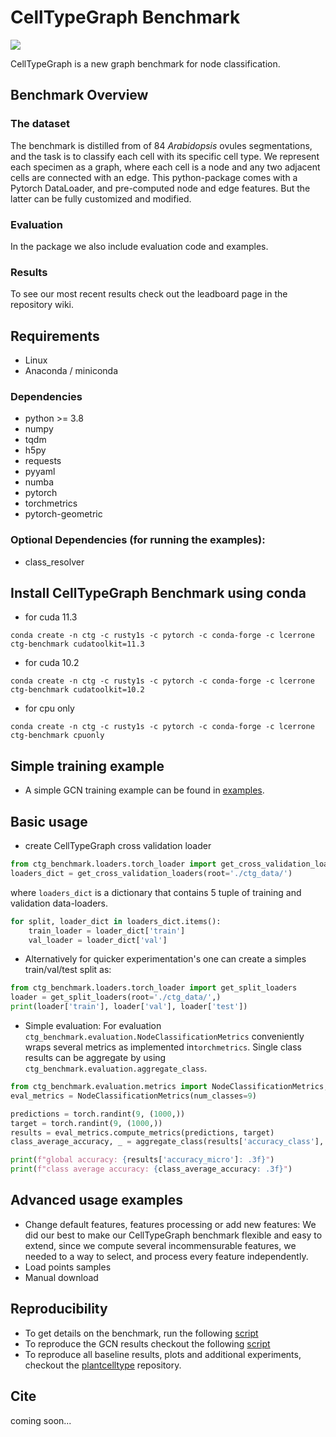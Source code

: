 # CellTypeGraph Benchmark
![](resources/overview.svg)

CellTypeGraph is a new graph benchmark for node classification.

## Benchmark Overview

### The dataset

The benchmark is distilled from of 84 *Arabidopsis* ovules segmentations, 
and the task is to classify each cell with its specific cell type.
We represent each specimen as a graph, where each cell is a node and any two adjacent cells are connected with an edge.
This python-package comes with a Pytorch DataLoader, and pre-computed node and edge features. But the latter can be fully 
customized and modified.

### Evaluation
In the package we also include evaluation code and examples.

### Results
To see our most recent results check out the leadboard page in the repository wiki.

## Requirements
- Linux
- Anaconda / miniconda

### Dependencies
- python >= 3.8
- numpy
- tqdm
- h5py
- requests
- pyyaml
- numba
- pytorch
- torchmetrics
- pytorch-geometric

### Optional Dependencies (for running the examples):
- class_resolver

## Install CellTypeGraph Benchmark using conda
- for cuda 11.3
```
conda create -n ctg -c rusty1s -c pytorch -c conda-forge -c lcerrone ctg-benchmark cudatoolkit=11.3
```
- for cuda 10.2
```
conda create -n ctg -c rusty1s -c pytorch -c conda-forge -c lcerrone ctg-benchmark cudatoolkit=10.2
```
- for cpu only
```
conda create -n ctg -c rusty1s -c pytorch -c conda-forge -c lcerrone ctg-benchmark cpuonly 
```

## Simple training example
* A simple GCN training example can be found in [examples](examples/gcn_example.py).

## Basic usage
* create CellTypeGraph cross validation loader
```python
from ctg_benchmark.loaders.torch_loader import get_cross_validation_loaders
loaders_dict = get_cross_validation_loaders(root='./ctg_data/')
```
where `loaders_dict` is a dictionary that contains 5 tuple of training and validation data-loaders. 
```python
for split, loader_dict in loaders_dict.items():
    train_loader = loader_dict['train'] 
    val_loader = loader_dict['val']
```


* Alternatively for quicker experimentation's one can create a simples train/val/test split as: 
```python
from ctg_benchmark.loaders.torch_loader import get_split_loaders
loader = get_split_loaders(root='./ctg_data/',)
print(loader['train'], loader['val'], loader['test'])
```

* Simple evaluation: For evaluation `ctg_benchmark.evaluation.NodeClassificationMetrics` conveniently wraps several 
metrics as implemented in`torchmetrics`. Single class results can be 
aggregate by using `ctg_benchmark.evaluation.aggregate_class`.
```python
from ctg_benchmark.evaluation.metrics import NodeClassificationMetrics, aggregate_class
eval_metrics = NodeClassificationMetrics(num_classes=9)

predictions = torch.randint(9, (1000,))
target = torch.randint(9, (1000,))
results = eval_metrics.compute_metrics(predictions, target)
class_average_accuracy, _ = aggregate_class(results['accuracy_class'], index=7)

print(f"global accuracy: {results['accuracy_micro']: .3f}")
print(f"class average accuracy: {class_average_accuracy: .3f}")
```

## Advanced usage examples
* Change default features, features processing or add new features:
We did our best to make our CellTypeGraph benchmark flexible and easy to extend, since we compute several 
incommensurable features, we needed to a way to select, and process every feature independently. 
* Load points samples
* Manual download

## Reproducibility 
* To get details on the benchmark, run the following [script](examples/benchmark_overview.py)
* To reproduce the GCN results checkout the following [script](examples/gcn_reproducibility.py)
* To reproduce all baseline results, plots and additional experiments, checkout the 
[plantcelltype](https://github.com/hci-unihd/plant-celltype) repository.

## Cite
coming soon...
